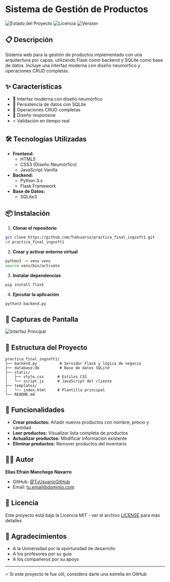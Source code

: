 #  Sistema de Gestión de Productos

![Estado del Proyecto](https://img.shields.io/badge/estado-en%20desarrollo-brightgreen)
![Licencia](https://img.shields.io/badge/licencia-MIT-blue)
![Version](https://img.shields.io/badge/version-1.0.0-orange)

## 📋 Descripción
Sistema web para la gestión de productos implementado con una arquitectura por capas, utilizando Flask como backend y SQLite como base de datos. Incluye una interfaz moderna con diseño neumórfico y operaciones CRUD completas.

## ✨ Características
- 🎨 Interfaz moderna con diseño neumórfico
- 💾 Persistencia de datos con SQLite
- 🔄 Operaciones CRUD completas
- 📱 Diseño responsive
- ⚡ Validación en tiempo real

## 🛠️ Tecnologías Utilizadas
- **Frontend:**
  - HTML5
  - CSS3 (Diseño Neumórfico)
  - JavaScript Vanilla
- **Backend:**
  - Python 3.x
  - Flask Framework
- **Base de Datos:**
  - SQLite3

## 📦 Instalación

1. **Clonar el repositorio**
```bash
git clone https://github.com/TuUsuario/practica_final_ingsoft1.git
cd practica_final_ingsoft1
```

2. **Crear y activar entorno virtual**
```bash
python3 -m venv venv
source venv/bin/activate
```

3. **Instalar dependencias**
```bash
pip install flask
```

4. **Ejecutar la aplicación**
```bash
python3 backend.py
```

## 📸 Capturas de Pantalla

![Interfaz Principal](https://images.pexels.com/photos/1488463/pexels-photo-1488463.jpeg?auto=compress&cs=tinysrgb&w=1260&h=750&dpr=2)

## 📁 Estructura del Proyecto
```
practica_final_ingsoft1/
├── backend.py          # Servidor Flask y lógica de negocio
├── database.db         # Base de datos SQLite
├── static/
│   ├── style.css      # Estilos CSS
│   └── script.js      # JavaScript del cliente
├── templates/
│   └── index.html     # Plantilla principal
└── README.md
```

## 🚀 Funcionalidades
- **Crear productos:** Añadir nuevos productos con nombre, precio y cantidad
- **Leer productos:** Visualizar lista completa de productos
- **Actualizar productos:** Modificar información existente
- **Eliminar productos:** Remover productos del inventario

## 👨‍💻 Autor
**Elias Efrain Manchego Navarro**
- GitHub: [@TuUsuarioGitHub](https://github.com/ELMANCHE)
- Email: [tu.email@dominio.com](mailto:emanchego@ulasalle.edu.pe)

## 📄 Licencia
Este proyecto está bajo la Licencia MIT - ver el archivo [LICENSE](LICENSE) para más detalles

## 🌟 Agradecimientos
- A la Universidad por la oportunidad de desarrollo
- A los profesores por su guía
- A los compañeros por su apoyo

---
⭐️ Si este proyecto te fue útil, considera darle una estrella en GitHub
